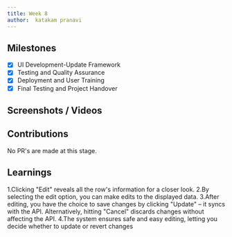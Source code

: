 ```yaml
---
title: Week 8
author:  katakam pranavi
---
```


## Milestones
- [X] UI Development-Update Framework
- [X] Testing and Quality Assurance
- [x] Deployment and User Training 
- [X] Final Testing and Project Handover

## Screenshots / Videos 

## Contributions
No PR's are made at this stage.
## Learnings
1.Clicking "Edit" reveals all the row's information for a closer look.
2.By selecting the edit option, you can make edits to the displayed data.
3.After editing, you have the choice to save changes by clicking "Update" – it syncs with the API. Alternatively, hitting "Cancel" discards changes without affecting the API.
4.The system ensures safe and easy editing, letting you decide whether to update or revert changes